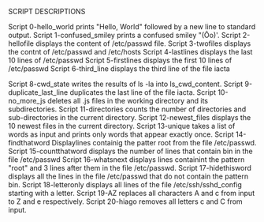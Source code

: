 SCRIPT DESCRIPTIONS

Script 0-hello_world prints "Hello, World" followed by a new line to standard output.
Script 1-confused_smiley prints a confused smiley "(Ôo)'.
Script 2-hellofile displays the content of /etc/passwd file.
Script 3-twofiles displays the contnt of /etc/passwd and /etc/hosts
Script 4-lastlines displays the last 10 lines of /etc/passwd
Script 5-firstlines displays the first 10 lines of /etc/passwd
Script 6-third_line displays the third line of the file iacta

Script 8-cwd_state writes the results of ls -la into ls_cwd_content.
Script 9-duplicate_last_line duplicates the last line of the file iacta.
Script 10-no_more_js deletes all .js files in the working directory and its subdirectories.
Script 11-directories counts the number of directories and sub-directories in the current directory.
Script 12-newest_files displays the 10 newest files in the current directory.
Script 13-unique takes a list of words as input and prints only words that appear exactly once.
Script 14-findthatword Displaylines containig the patter root from the file /etc/passwd.
Script 15-countthatword displays the number of lines that contain bin in the file /etc/passwd
Script 16-whatsnext displays lines containint the pattern "root" and 3 lines after them in the file /etc/passwd.
Script 17-hidethisword displays all the lines in the file /etc/passwd that do not contain the pattern bin.
Script 18-letteronly displays all lines of the file /etc/ssh/sshd_config starting with a letter.
Script 19-AZ replaces all characters A and c from input to Z and e respectively.
Script 20-hiago removes all letters c and C from input.



